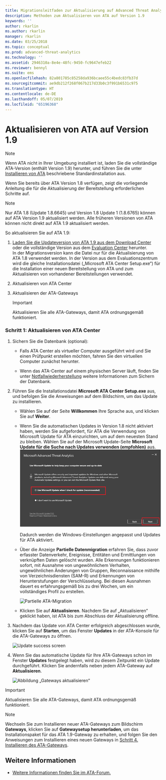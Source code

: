 ```yaml
---
title: Migrationsleitfaden zur Aktualisierung auf Advanced Threat Analytics 1.9 | Microsoft-Dokumentation
description: Methoden zum Aktualisieren von ATA auf Version 1.9
keywords: ''
author: rkarlin
ms.author: rkarlin
manager: rkarlin
ms.date: 03/25/2018
ms.topic: conceptual
ms.prod: advanced-threat-analytics
ms.technology: ''
ms.assetid: 2946310a-8e4e-48fc-9450-fc9647efeb22
ms.reviewer: bennyl
ms.suite: ems
ms.openlocfilehash: 82a801785c85258da936bcaee55c4bedc83fb37d
ms.sourcegitcommit: ae9db212f268f067b217d33b0c3f991b6531c975
ms.translationtype: HT
ms.contentlocale: de-DE
ms.lasthandoff: 05/07/2019
ms.locfileid: "65196368"
---
```

# <a name="updating-ata-to-version-19"></a>Aktualisieren von ATA auf Version 1.9

> [!NOTE] 
> Wenn ATA nicht in Ihrer Umgebung installiert ist, laden Sie die vollständige ATA-Version (enthält Version 1.9) herunter, und führen Sie die unter [Installieren von ATA](install-ata-step1.md) beschriebene Standardinstallation aus.

Wenn Sie bereits über ATA Version 1.8 verfügen, zeigt die vorliegende Anleitung die für die Aktualisierung der Bereitstellung erforderlichen Schritte auf.

> [!NOTE] 
>  Nur ATA 1.8 (Update 1.8.6645) und Version 1.8 Update 1 (1.8.6765) können auf ATA Version 1.9 aktualisiert werden. Alle früheren Versionen von ATA können nicht direkt auf ATA 1.9 aktualisiert werden.

So aktualisieren Sie auf ATA 1.9:

1.  [Laden Sie die Updateversion von ATA 1.9 aus dem Download Center](https://www.microsoft.com/download/details.aspx?id=56725) oder die vollständige Version aus dem [Evaluation Center](http://www.microsoft.com/evalcenter/evaluate-microsoft-advanced-threat-analytics) herunter.<br>
In der Migrationsversion kann die Datei nur für die Aktualisierung von ATA 1.8 verwendet werden. In der Version aus dem Evaluationszentrum wird die gleiche Installationsdatei („Microsoft ATA Center Setup.exe“) für die Installation einer neuen Bereitstellung von ATA und zum Aktualisieren von vorhandener Bereitstellungen verwendet.

2.  Aktualisieren von ATA Center

4.  Aktualisieren der ATA-Gateways

    > [!IMPORTANT]
    > Aktualisieren Sie alle ATA-Gateways, damit ATA ordnungsgemäß funktioniert.

### <a name="step-1-update-the-ata-center"></a>Schritt 1: Aktualisieren von ATA Center

1. Sichern Sie die Datenbank (optional):

   -   Falls ATA Center als virtueller Computer ausgeführt wird und Sie einen Prüfpunkt erstellen möchten, fahren Sie den virtuellen Computer zunächst herunter.

   -   Wenn das ATA-Center auf einem physischen Server läuft, finden Sie unter [Notfallwiederherstellung](disaster-recovery.md) weitere Informationen zum Sichern der Datenbank.

2. Führen Sie die Installationsdatei **Microsoft ATA Center Setup.exe** aus, und befolgen Sie die Anweisungen auf dem Bildschirm, um das Update zu installieren.

   - Wählen Sie auf der Seite **Willkommen** Ihre Sprache aus, und klicken Sie auf **Weiter**.

   - Wenn Sie die automatischen Updates in Version 1.8 nicht aktiviert haben, werden Sie aufgefordert, für ATA die Verwendung von Microsoft Update für ATA einzurichten, um auf dem neuesten Stand zu bleiben.  Wählen Sie auf der Microsoft Update-Seite **Microsoft Update für die Suche nach Updates verwenden (empfohlen)** aus.
     ![ATA-Aktualisierung](media/ata_ms_update.png)
     
     Dadurch werden die Windows-Einstellungen angepasst und Updates für ATA aktiviert. 
    
   - Über die Anzeige **Partielle Datenmigration** erfahren Sie, dass zuvor erfasster Datenverkehr, Ereignisse, Entitäten und Ermittlungen von verknüpften Daten gelöscht wurden. Alle Erkennungen funktionieren sofort, mit Ausnahme von ungewöhnlichem Verhalten, ungewöhnlichen Änderungen von Gruppen, Reconnaissance mithilfe von Verzeichnisdiensten (SAM-R) und Erkennungen von Herunterstufungen der Verschlüsselung. Bei diesen Ausnahmen dauert es erfahrungsgemäß bis zu drei Wochen, um ein vollständiges Profil zu erstellen. 
     
     ![Partielle ATA-Migration](media/partial-migration.png)

   - Klicken Sie auf **Aktualisieren**. Nachdem Sie auf „Aktualisieren“ geklickt haben, ist ATA bis zum Abschluss der Aktualisierung offline.

3. Nachdem das Update von ATA Center erfolgreich abgeschlossen wurde, klicken Sie auf **Starten**, um das Fenster **Updates** in der ATA-Konsole für die ATA-Gateways zu öffnen.

    ![Update success screen](media/migration-center-success.png)

4. Wenn Sie das automatische Update für Ihre ATA-Gateways schon im Fenster **Updates** festgelegt haben, wird zu diesem Zeitpunkt ein Update durchgeführt. Klicken Sie andernfalls neben jedem ATA-Gateway auf **Aktualisieren**.
  
    ![Abbildung „Gateways aktualisieren“](media/migration-update-gw.png)

  
> [!IMPORTANT] 
> Aktualisieren Sie alle ATA-Gateways, damit ATA ordnungsgemäß funktioniert.
 
> [!NOTE] 
> Wechseln Sie zum Installieren neuer ATA-Gateways zum Bildschirm **Gateways**, klicken Sie auf **Gatewaysetup herunterladen**, um das Installationspaket für das ATA 1.9-Gateway zu erhalten, und folgen Sie den Anweisungen zum Installieren eines neuen Gateways in [Schritt 4. Installieren des ATA-Gateways](install-ata-step4.md).


## <a name="see-also"></a>Weitere Informationen

- [Weitere Informationen finden Sie im ATA-Forum.](https://social.technet.microsoft.com/Forums/security/home?forum=mata)
